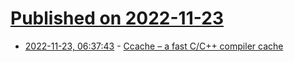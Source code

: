 # [Published on 2022-11-23](index.md)

* [2022-11-23, 06:37:43](https://news.ycombinator.com/item?id=33715945) - [Ccache – a fast C/C++ compiler cache](https://ccache.dev/)
